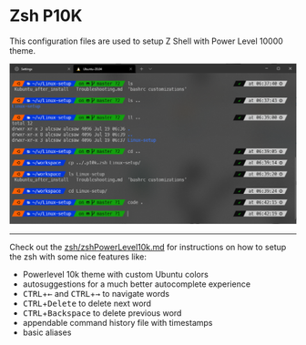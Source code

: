 # Zsh P10K
This configuration files are used to setup Z Shell with Power Level 10000 theme.

![example](zsh/example.png)

---

Check out the [zsh/zshPowerLevel10k.md](zsh/zshPowerLevel10k.md) for instructions on how to setup the zsh with some nice features like:
- Powerlevel 10k theme with custom Ubuntu colors
- autosuggestions for a much better autocomplete experience
- <kbd>CTRL</kbd>+<kbd>&#8592;</kbd> and <kbd>CTRL</kbd>+<kbd>&#8594;</kbd> to navigate words
- <kbd>CTRL</kbd>+<kbd>Delete</kbd> to delete next word
- <kbd>CTRL</kbd>+<kbd>Backspace</kbd> to delete previous word
- appendable command history file with timestamps
- basic aliases
